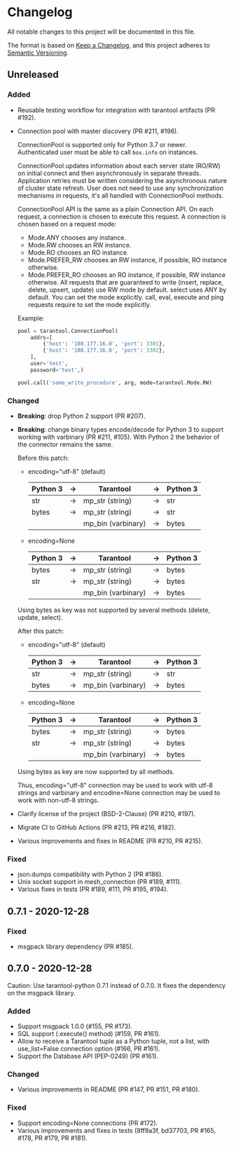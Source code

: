 # Changelog
All notable changes to this project will be documented in this file.

The format is based on [Keep a Changelog](https://keepachangelog.com/en/1.0.0/),
and this project adheres to [Semantic Versioning](https://semver.org/spec/v2.0.0.html).

## Unreleased

### Added
- Reusable testing workflow for integration with tarantool artifacts
  (PR #192).
- Connection pool with master discovery (PR #211, #196).

  ConnectionPool is supported only for Python 3.7 or newer.
  Authenticated user must be able to call `box.info` on instances.

  ConnectionPool updates information about each server state (RO/RW)
  on initial connect and then asynchronously in separate threads.
  Application retries must be written considering the asynchronous nature
  of cluster state refresh. User does not need to use any synchronization
  mechanisms in requests, it's all handled with ConnectionPool methods.

  ConnectionPool API is the same as a plain Connection API.
  On each request, a connection is chosen to execute this request.
  A connection is chosen based on a request mode:
  * Mode.ANY chooses any instance.
  * Mode.RW chooses an RW instance.
  * Mode.RO chooses an RO instance.
  * Mode.PREFER_RW chooses an RW instance, if possible, RO instance
    otherwise.
  * Mode.PREFER_RO chooses an RO instance, if possible, RW instance
    otherwise.
  All requests that are guaranteed to write (insert, replace, delete,
  upsert, update) use RW mode by default. select uses ANY by default. You
  can set the mode explicitly. call, eval, execute and ping requests
  require to set the mode explicitly.

  Example:
  ```python
  pool = tarantool.ConnectionPool(
      addrs=[
          {'host': '108.177.16.0', 'port': 3301},
          {'host': '108.177.16.0', 'port': 3302},
      ],
      user='test',
      password='test',)

  pool.call('some_write_procedure', arg, mode=tarantool.Mode.RW)
  ```

### Changed
- **Breaking**: drop Python 2 support (PR #207).
- **Breaking**: change binary types encode/decode for Python 3
  to support working with varbinary (PR #211, #105).
  With Python 2 the behavior of the connector remains the same.

  Before this patch:

  * encoding="utf-8" (default)

    | Python 3 | -> | Tarantool          | -> | Python 3 |
    |----------|----|--------------------|----|----------|
    | str      | -> | mp_str (string)    | -> | str      |
    | bytes    | -> | mp_str (string)    | -> | str      |
    |          |    | mp_bin (varbinary) | -> | bytes    |

  * encoding=None

    | Python 3 | -> | Tarantool          | -> | Python 3 |
    |----------|----|--------------------|----|----------|
    | bytes    | -> | mp_str (string)    | -> | bytes    |
    | str      | -> | mp_str (string)    | -> | bytes    |
    |          |    | mp_bin (varbinary) | -> | bytes    |

  Using bytes as key was not supported by several methods (delete,
  update, select).

  After this patch:

  * encoding="utf-8" (default)

    | Python 3 | -> | Tarantool          | -> | Python 3 |
    |----------|----|--------------------|----|----------|
    | str      | -> | mp_str (string)    | -> | str      |
    | bytes    | -> | mp_bin (varbinary) | -> | bytes    |

  * encoding=None

    | Python 3 | -> | Tarantool          | -> | Python 3 |
    |----------|----|--------------------|----|----------|
    | bytes    | -> | mp_str (string)    | -> | bytes    |
    | str      | -> | mp_str (string)    | -> | bytes    |
    |          |    | mp_bin (varbinary) | -> | bytes    |

  Using bytes as key are now supported by all methods.

  Thus, encoding="utf-8" connection may be used to work with
  utf-8 strings and varbinary and encodine=None connection
  may be used to work with non-utf-8 strings.

- Clarify license of the project (BSD-2-Clause) (PR #210, #197).
- Migrate CI to GitHub Actions (PR #213, PR #216, #182).
- Various improvements and fixes in README (PR #210, PR #215).

### Fixed
- json.dumps compatibility with Python 2 (PR #186). 
- Unix socket support in mesh_connection (PR #189, #111).
- Various fixes in tests (PR #189, #111, PR #195, #194).


## 0.7.1 - 2020-12-28

### Fixed
- msgpack library dependency (PR #185).


## 0.7.0 - 2020-12-28

Caution: Use tarantool-python 0.7.1 instead of 0.7.0. It fixes
the dependency on the msgpack library.

### Added
- Support msgpack 1.0.0 (#155, PR #173).
- SQL support (<connection>.execute() method) (#159, PR #161).
- Allow to receive a Tarantool tuple as a Python tuple, not a list, with
    use_list=False connection option (#166, PR #161).
- Support the Database API (PEP-0249) (PR #161).

### Changed
- Various improvements in README (PR #147, PR #151, PR #180).

### Fixed
- Support encoding=None connections (PR #172).
- Various improvements and fixes in tests (8ff9a3f, bd37703, PR #165,
  #178, PR #179, PR #181).
